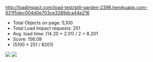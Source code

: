 http://loadimpact.com/load-test/still-garden-2396.herokuapp.com-921f5dec004d0e703ce3289dca44e216

- Total Objects on page: 5,100
- Total Load Impact requests: 251
- Avg. load time: (14.20 + 2.01) / 2 = 8.201
- Score: 156.09
- (5100 * 251 / 8201)

<img src='https://dl.dropbox.com/s/fhuc8pu578xw67n/Screenshot%202014-10-16%2009.28.12.png?dl=0'>
<img src='https://dl.dropbox.com/s/u7anraf7n4bfd85/Screenshot%202014-10-16%2009.28.21.png?dl=0'>